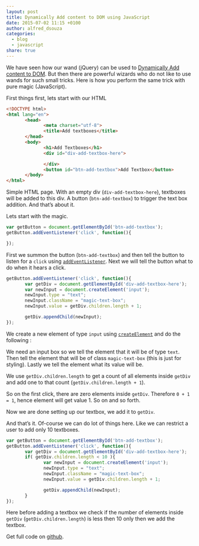 ```yaml
---
layout: post
title: Dynamically Add content to DOM using JavaScript
date: 2015-07-02 11:15 +0100
author: alfred_dsouza
categories:
  - blog
  - javascript
share: true
---
```


We have seen how our wand (jQuery) can be used to [Dynamically Add content to DOM](https://dsouzaalf.red/blog/jquery/dynamically-add-content-to-dom-using-jquery/ "Dynamically Add content to DOM using jQuery "). But then there are powerful wizards who do not like to use wands for such small tricks. Here is how you perform the same trick with pure magic (JavaScript).

First things first, lets start with our HTML

```html
<!DOCTYPE html>
<html lang="en">
       <head>
              <meta charset="utf-8">
              <title>Add textboxes</title>
       </head>
       <body>
              <h1>Add Textboxes</h1>
              <div id="div-add-textbox-here">

              </div>
              <button id="btn-add-textbox">Add Textbox</button>
       </body>
</html>
```

Simple HTML page. With an empty div (`div-add-textbox-here`), textboxes will be added to this div. A button (`btn-add-textbox`) to trigger the text box addition. And that’s about it.

Lets start with the magic.

```javascript
var getButton = document.getElementById('btn-add-textbox');
getButton.addEventListener('click', function(){

});
```

First we summon the button (`btn-add-textbox`) and then tell the button to listen for a `click` using [`addEventListener`](https://developer.mozilla.org/en-US/docs/Web/API/EventTarget/addEventListener "MDN addEventListener documentation"). Next we will tell the button what to do when it hears a click.

```javascript
getButton.addEventListener('click', function(){
       var getDiv = document.getElementById('div-add-textbox-here');
       var newInput = document.createElement('input');
       newInput.type = "text";
       newInput.className = "magic-text-box";
       newInput.value = getDiv.children.length + 1;

       getDiv.appendChild(newInput);
});
```

We create a new element of type `input` using [`createElement`](https://developer.mozilla.org/en-US/docs/Web/API/Document/createElement "MDN createElement documentation")  and do the following :

We need an input box so  we tell the element that it will be of type `text`.
Then tell the element that will be of class `magic-text-box` (this is just for styling).
Lastly we tell the element what its value will be.

We use `getDiv.children.length` to get a count of all elements inside `getDiv` and add one to that count (`getDiv.children.length + 1`).

So on the first click, there are zero elements inside `getDiv`. Therefore `0 + 1 = 1`, hence element will get value 1. So on and so forth.

Now we are done setting up our textbox, we add it to `getDiv`.

And that’s it. Of-course we can do lot of things here. Like we can restrict a user to add only 10 textboxes.

```javascript
var getButton = document.getElementById('btn-add-textbox');
getButton.addEventListener('click', function(){
       var getDiv = document.getElementById('div-add-textbox-here');
       if( getDiv.children.length < 10 ){
              var newInput = document.createElement('input');
              newInput.type = "text";
              newInput.className = "magic-text-box";
              newInput.value = getDiv.children.length + 1;

              getDiv.appendChild(newInput);
       }
});
```

Here before adding a textbox we check if the number of elements inside `getDiv` (`getDiv.children.length`) is less then 10 only then we add the textbox.

Get full code on [github](https://github.com/dsouzaalfred/blogdemos/blob/master/add_element/js.html "Github link").
